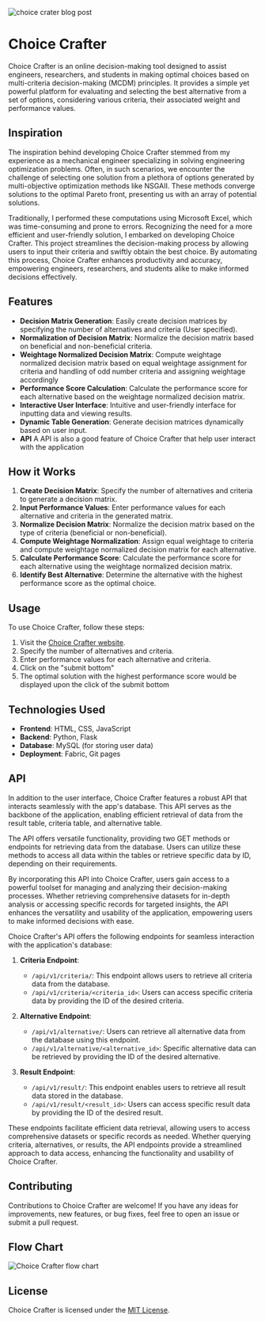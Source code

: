 
![choice crater blog post](https://github.com/abualameen/ChoiceCrafter/assets/75878845/7c3ece16-4016-4406-b12c-9c8616b9fa84)

# Choice Crafter

Choice Crafter is an online decision-making tool designed to assist engineers, researchers, and students in making optimal choices based on multi-criteria decision-making (MCDM) principles. It provides a simple yet powerful platform for evaluating and selecting the best alternative from a set of options, considering various criteria, their associated weight and performance values.
## Inspiration
The inspiration behind developing Choice Crafter stemmed from my experience as a mechanical engineer specializing in solving engineering optimization problems. Often, in such scenarios, we encounter the challenge of selecting one solution from a plethora of options generated by multi-objective optimization methods like NSGAII. These methods converge solutions to the optimal Pareto front, presenting us with an array of potential solutions.

Traditionally, I performed these computations using Microsoft Excel, which was time-consuming and prone to errors. Recognizing the need for a more efficient and user-friendly solution, I embarked on developing Choice Crafter. This project streamlines the decision-making process by allowing users to input their criteria and swiftly obtain the best choice. By automating this process, Choice Crafter enhances productivity and accuracy, empowering engineers, researchers, and students alike to make informed decisions effectively.

## Features

- **Decision Matrix Generation**: Easily create decision matrices by specifying the number of alternatives and criteria (User specified).
- **Normalization of Decision Matrix**: Normalize the decision matrix based on beneficial and non-beneficial criteria.
- **Weightage Normalized Decision Matrix**: Compute weightage normalized decision matrix based on equal weightage assignment for criteria and handling of odd number criteria and assigning weightage accordingly
- **Performance Score Calculation**: Calculate the performance score for each alternative based on the weightage normalized decision matrix.
- **Interactive User Interface**: Intuitive and user-friendly interface for inputting data and viewing results.
- **Dynamic Table Generation**: Generate decision matrices dynamically based on user input.
- **API** A API is also a good feature of Choice Crafter that help user interact with the application

## How it Works

1. **Create Decision Matrix**: Specify the number of alternatives and criteria to generate a decision matrix.
2. **Input Performance Values**: Enter performance values for each alternative and criteria in the generated matrix.
3. **Normalize Decision Matrix**: Normalize the decision matrix based on the type of criteria (beneficial or non-beneficial).
4. **Compute Weightage Normalization**: Assign equal weightage to criteria and compute weightage normalized decision matrix for each alternative.
5. **Calculate Performance Score**: Calculate the performance score for each alternative using the weightage normalized decision matrix.
6. **Identify Best Alternative**: Determine the alternative with the highest performance score as the optimal choice.

## Usage

To use Choice Crafter, follow these steps:

1. Visit the [Choice Crafter website](https://your-choice-crafter-website.com).
2. Specify the number of alternatives and criteria.
3. Enter performance values for each alternative and criteria.
4. Click on the "submit bottom" 
5. The optimal solution with the highest performance score would be displayed upon the click of the submit bottom

## Technologies Used

- **Frontend**: HTML, CSS, JavaScript
- **Backend**: Python, Flask
- **Database**: MySQL (for storing user data)
- **Deployment**: Fabric, Git pages

## API
In addition to the user interface, Choice Crafter features a robust API that interacts seamlessly with the app's database. This API serves as the backbone of the application, enabling efficient retrieval of data from the result table, criteria table, and alternative table.

The API offers versatile functionality, providing two GET methods or endpoints for retrieving data from the database. Users can utilize these methods to access all data within the tables or retrieve specific data by ID, depending on their requirements.

By incorporating this API into Choice Crafter, users gain access to a powerful toolset for managing and analyzing their decision-making processes. Whether retrieving comprehensive datasets for in-depth analysis or accessing specific records for targeted insights, the API enhances the versatility and usability of the application, empowering users to make informed decisions with ease.

Choice Crafter's API offers the following endpoints for seamless interaction with the application's database:

1. **Criteria Endpoint**:
   - `/api/v1/criteria/`: This endpoint allows users to retrieve all criteria data from the database.
   - `/api/v1/criteria/<criteria_id>`: Users can access specific criteria data by providing the ID of the desired criteria.

2. **Alternative Endpoint**:
   - `/api/v1/alternative/`: Users can retrieve all alternative data from the database using this endpoint.
   - `/api/v1/alternative/<alternative_id>`: Specific alternative data can be retrieved by providing the ID of the desired alternative.

3. **Result Endpoint**:
   - `/api/v1/result/`: This endpoint enables users to retrieve all result data stored in the database.
   - `/api/v1/result/<result_id>`: Users can access specific result data by providing the ID of the desired result.

These endpoints facilitate efficient data retrieval, allowing users to access comprehensive datasets or specific records as needed. Whether querying criteria, alternatives, or results, the API endpoints provide a streamlined approach to data access, enhancing the functionality and usability of Choice Crafter.

## Contributing

Contributions to Choice Crafter are welcome! If you have any ideas for improvements, new features, or bug fixes, feel free to open an issue or submit a pull request.

## Flow Chart

![Choice Crafter flow chart](https://github.com/abualameen/ChoiceCrafter/assets/75878845/ef89830c-a1f6-40fa-8376-25debf688cf0)

## License

Choice Crafter is licensed under the [MIT License](LICENSE).
